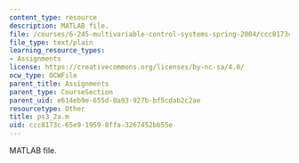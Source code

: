 ```yaml
---
content_type: resource
description: MATLAB file.
file: /courses/6-245-multivariable-control-systems-spring-2004/ccc8173c65e919598ffa3267452bb55e_ps3_2a.m
file_type: text/plain
learning_resource_types:
- Assignments
license: https://creativecommons.org/licenses/by-nc-sa/4.0/
ocw_type: OCWFile
parent_title: Assignments
parent_type: CourseSection
parent_uid: e614eb9e-655d-0a93-927b-bf5cdab2c2ae
resourcetype: Other
title: ps3_2a.m
uid: ccc8173c-65e9-1959-8ffa-3267452bb55e
---
```

MATLAB file.